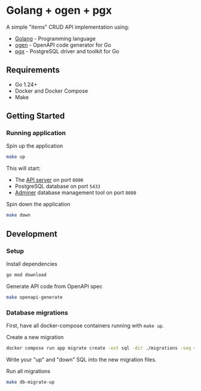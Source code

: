 # Golang + ogen + pgx

A simple "items" CRUD API implementation using:
- [Golang](https://golang.org/) - Programming language
- [ogen](https://github.com/ogen-go/ogen) - OpenAPI code generator for Go
- [pgx](https://github.com/jackc/pgx) - PostgreSQL driver and toolkit for Go

## Requirements

- Go 1.24+
- Docker and Docker Compose
- Make

## Getting Started

### Running application

Spin up the application
```bash
make up
```

This will start:
- The [API server](http://127.0.0.1:8000/ping) on port `8000`
- PostgreSQL database on port `5433`
- [Adminer](http://127.0.0.1:8080/?pgsql=db&username=user&db=example_db&ns=public)
    database management tool on port `8080`

Spin down the application
```bash
make down
```

## Development

### Setup

Install dependencies
```bash
go mod download
```

Generate API code from OpenAPI spec
```bash
make openapi-generate
```

### Database migrations

First, have all docker-compose containers running with `make up`.

Create a new migration
```bash
docker compose run app migrate create -ext sql -dir ./migrations -seq <migration_name>
```

Write your "up" and "down" SQL into the new migration files.

Run all migrations
```bash
make db-migrate-up
```
